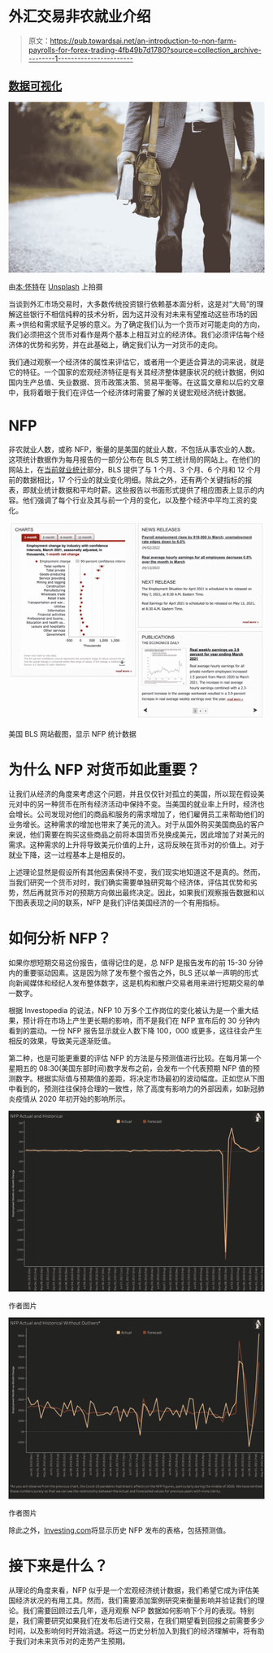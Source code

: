 # 外汇交易非农就业介绍

> 原文：<https://pub.towardsai.net/an-introduction-to-non-farm-payrolls-for-forex-trading-4fb49b7d1780?source=collection_archive---------1----------------------->

## [数据可视化](https://towardsai.net/p/category/data-visualization)

![](img/f094c96d667496bbd533cafa54810339.png)

由[本·怀特](https://unsplash.com/@benwhitephotography?utm_source=unsplash&utm_medium=referral&utm_content=creditCopyText)在 [Unsplash](https://unsplash.com/s/photos/employment?utm_source=unsplash&utm_medium=referral&utm_content=creditCopyText) 上拍摄

当谈到外汇市场交易时，大多数传统投资银行依赖基本面分析，这是对“大局”的理解这些银行不相信纯粹的技术分析，因为这并没有对未来有望推动这些市场的因素->供给和需求赋予足够的意义。为了确定我们认为一个货币对可能走向的方向，我们必须把这个货币对看作是两个基本上相互对立的经济体。我们必须评估每个经济体的优势和劣势，并在此基础上，确定我们认为一对货币的走向。

我们通过观察一个经济体的属性来评估它，或者用一个更适合算法的词来说，就是它的特征。一个国家的宏观经济特征是有关其经济整体健康状况的统计数据，例如国内生产总值、失业数据、货币政策决策、贸易平衡等。在这篇文章和以后的文章中，我将着眼于我们在评估一个经济体时需要了解的关键宏观经济统计数据。

# NFP

非农就业人数，或称 NFP，衡量的是美国的就业人数，不包括从事农业的人数。这项统计数据作为每月报告的一部分公布在 BLS 劳工统计局的网站上。在他们的网站上，在[当前就业统计](https://www.bls.gov/ces/)部分，BLS 提供了与 1 个月、3 个月、6 个月和 12 个月前的数据相比，17 个行业的就业变化明细。除此之外，还有两个关键指标的报表，即就业统计数据和平均时薪。这些报告以书面形式提供了相应图表上显示的内容。他们强调了每个行业及其与前一个月的变化，以及整个经济中平均工资的变化。

![](img/73c552e5078fafdaaa74f4fac0bd12cd.png)

美国 BLS 网站截图，显示 NFP 统计数据

# 为什么 NFP 对货币如此重要？

让我们从经济的角度来考虑这个问题，并且仅仅针对孤立的美国，所以现在假设美元对中的另一种货币在所有经济活动中保持不变。当美国的就业率上升时，经济也会增长。公司发现对他们的商品和服务的需求增加了，他们雇佣员工来帮助他们的业务增长。这种需求的增加也带来了美元的流入。对于从国外购买美国商品的客户来说，他们需要在购买这些商品之前将本国货币兑换成美元，因此增加了对美元的需求。这种需求的上升将导致美元价值的上升，这将反映在货币对的价值上。对于就业下降，这一过程基本上是相反的。

上述理论显然是假设所有其他因素保持不变，我们现实地知道这不是真的。然而，当我们研究一个货币对时，我们确实需要单独研究每个经济体，评估其优势和劣势，然后再就货币对的预期方向做出最终决定。因此，如果我们观察报告数据和以下图表表现之间的联系，NFP 是我们评估美国经济的一个有用指标。

# 如何分析 NFP？

如果你想短期交易这份报告，值得记住的是，总 NFP 是报告发布的前 15-30 分钟内的重要驱动因素。这是因为除了发布整个报告之外，BLS 还以单一声明的形式向新闻媒体和经纪人发布整体数字，这是机构和散户交易者用来进行短期交易的单一数字。

根据 Investopedia 的说法，NFP 10 万多个工作岗位的变化被认为是一个重大结果，预计将在市场上产生更长期的影响，而不是我们在 NFP 宣布后的 30 分钟内看到的震动。一份 NFP 报告显示就业人数下降 100，000 或更多，这往往会产生相反的效果，导致美元逐渐贬值。

第二种，也是可能更重要的评估 NFP 的方法是与预测值进行比较。在每月第一个星期五的 08:30(美国东部时间)数字发布之前，会发布一个代表预期 NFP 值的预测数字。根据实际值与预期值的差距，将决定市场最初的波动幅度。正如您从下图中看到的，预测往往保持合理的一致性，除了高度有影响力的外部因素，如新冠肺炎疫情从 2020 年初开始的影响所示。

![](img/a4a4a1b22e10b077ca05a2ca2045f244.png)

作者图片

![](img/312e5ac3ae6d4e0ffdce66137eab0fe6.png)

作者图片

除此之外，[Investing.com](https://uk.investing.com/economic-calendar/nonfarm-payrolls-227)将显示历史 NFP 发布的表格，包括预测值。

# 接下来是什么？

从理论的角度来看，NFP 似乎是一个宏观经济统计数据，我们希望它成为评估美国经济状况的有用工具。然而，我们需要添加案例研究来衡量影响并验证我们的理论。我们需要回顾过去几年，逐月观察 NFP 数据如何影响下个月的表现。特别是，我们需要研究如果我们在发布后进行交易，在我们期望看到回报之前需要多少时间，以及影响何时开始消退。将这一历史分析加入到我们的经济理解中，将有助于我们对未来货币对的走势产生预期。